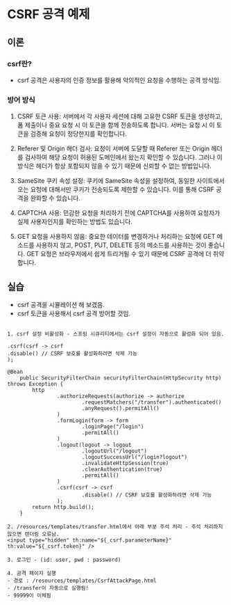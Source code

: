 # CSRF 공격 예제

## 이론

### csrf란?
- csrf 공격은 사용자의 인증 정보를 활용해 악의적인 요청을 수행하는 공격 방식임.

### 방어 방식

1. CSRF 토큰 사용: 서버에서 각 사용자 세션에 대해 고유한 CSRF 토큰을 생성하고, 폼 제출이나 중요 요청 시 이 토큰을 함께 전송하도록 합니다. 서버는 요청 시 이 토큰을 검증해 요청이 정당한지를 확인합니다.

2. Referer 및 Origin 헤더 검사: 요청이 서버에 도달할 때 Referer 또는 Origin 헤더를 검사하여 해당 요청이 허용된 도메인에서 왔는지 확인할 수 있습니다. 그러나 이 방식은 헤더가 항상 포함되지 않을 수 있기 때문에 신뢰할 수 없는 방법입니다.

3. SameSite 쿠키 속성 설정: 쿠키에 SameSite 속성을 설정하여, 동일한 사이트에서 오는 요청에 대해서만 쿠키가 전송되도록 제한할 수 있습니다. 이를 통해 CSRF 공격을 완화할 수 있습니다.

4. CAPTCHA 사용: 민감한 요청을 처리하기 전에 CAPTCHA를 사용하여 요청자가 실제 사용자인지를 확인하는 방법도 있습니다.

5. GET 요청을 사용하지 않음: 중요한 데이터를 변경하거나 처리하는 요청에 GET 메소드를 사용하지 않고, POST, PUT, DELETE 등의 메소드를 사용하는 것이 좋습니다. GET 요청은 브라우저에서 쉽게 트리거될 수 있기 때문에 CSRF 공격에 더 취약합니다.


## 실습

- csrf 공격을 시뮬레이션 해 보겠음.
- csrf 토큰을 사용해서 csrf 공격 방어할 것임.


```angular2html

1. csrf 설정 비활성화 - 스프링 시큐리티에서는 csrf 설정이 자동으로 활성화 되어 있음.

.csrf(csrf -> csrf
.disable() // CSRF 보호를 활성화하려면 삭제 가능
);

@Bean
    public SecurityFilterChain securityFilterChain(HttpSecurity http) throws Exception {
        http
                .authorizeRequests(authorize -> authorize
                        .requestMatchers("/transfer").authenticated()
                        .anyRequest().permitAll()
                )
                .formLogin(form -> form
                        .loginPage("/login")
                        .permitAll()
                )
                .logout(logout -> logout
                        .logoutUrl("/logout")
                        .logoutSuccessUrl("/login?logout")
                        .invalidateHttpSession(true)
                        .clearAuthentication(true)
                        .permitAll()
                )
                .csrf(csrf -> csrf
                        .disable() // CSRF 보호를 활성화하려면 삭제 가능
                );
        return http.build();
    }

2. /resources/templates/transfer.html에서 아래 부분 주석 처리 - 주석 처리하지 않으면 렌더링 오류남. 
<input type="hidden" th:name="${_csrf.parameterName}" th:value="${_csrf.token}" />

3. 로그인 - (id: user, pwd : password)

4. 공격 페이지 실행
- 경로 : /resources/templates/CsrfAttackPage.html
- /transfer이 자동으로 실행됨! 
- 99999이 이체됨


```
